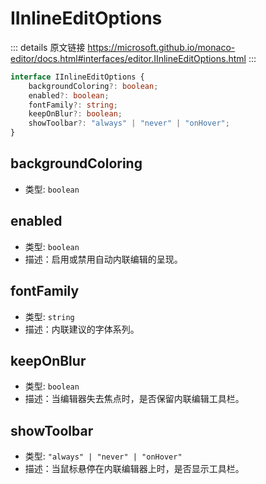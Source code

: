 # IInlineEditOptions
        
::: details 原文链接
https://microsoft.github.io/monaco-editor/docs.html#interfaces/editor.IInlineEditOptions.html
:::

```ts
interface IInlineEditOptions {
    backgroundColoring?: boolean;
    enabled?: boolean;
    fontFamily?: string;
    keepOnBlur?: boolean;
    showToolbar?: "always" | "never" | "onHover";
}
```

## backgroundColoring
- 类型: `boolean`
## enabled
- 类型: `boolean`
- 描述：启用或禁用自动内联编辑的呈现。
## fontFamily
- 类型: `string`
- 描述：内联建议的字体系列。
## keepOnBlur
- 类型: `boolean`
- 描述：当编辑器失去焦点时，是否保留内联编辑工具栏。
## showToolbar
- 类型: `"always" | "never" | "onHover"`
- 描述：当鼠标悬停在内联编辑器上时，是否显示工具栏。